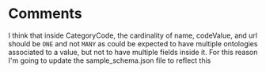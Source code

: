 # Comments

I think that inside CategoryCode, the cardinality of name, codeValue,
and url should be `ONE` and not `MANY` as could be expected to have multiple
ontologies associated to a value, but not to have multiple
fields inside it.
For this reason I'm going to update the sample_schema.json file
to reflect this